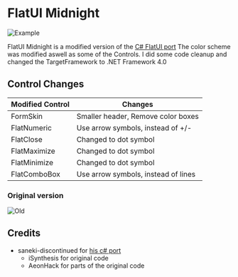 FlatUI Midnight
======

![Example](https://i.imgur.com/SDQvcTs.png)

FlatUI Midnight is a modified version of the [C# FlatUI port](https://github.com/saneki-discontinued/FlatUI)
The color scheme was modified aswell as some of the Controls.
I did some code cleanup and changed the TargetFramework to .NET Framework 4.0

## Control Changes
| Modified Control  | Changes                             |
|-------------------|-------------------------------------|
| FormSkin          | Smaller header, Remove color boxes  |
| FlatNumeric       | Use arrow symbols, instead of +/-   |
| FlatClose         | Changed to dot symbol               |
| FlatMaximize      | Changed to dot symbol               |
| FlatMinimize      | Changed to dot symbol               |
| FlatComboBox      | Use arrow symbols, instead of lines |

### Original version
![Old](https://raw.githubusercontent.com/saneki-discontinued/FlatUI/master/screenshots/flatui-example-1.png)

Credits
-------
- saneki-discontinued for [his c# port](https://github.com/saneki-discontinued/FlatUI)
    - iSynthesis for original code
    - AeonHack for parts of the original code